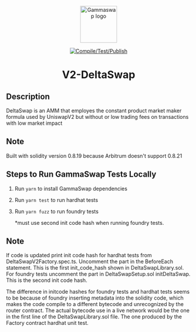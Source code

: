 <p align="center">
    <a href="https://gammaswap.com" target="_blank" rel="noopener noreferrer">
        <img width="100" src="https://app.gammaswap.com/logo.svg" alt="Gammaswap logo">
    </a>
</p>

<p align="center">
  <a href="https://github.com/gammaswap/v2-deltaswap/actions/workflows/main.yml">
    <img src="https://github.com/gammaswap/v2-deltaswap/actions/workflows/main.yml/badge.svg?branch=main" alt="Compile/Test/Publish">
  </a>
</p>

<h1 align="center">V2-DeltaSwap</h1>

## Description
DeltaSwap is an AMM that employes the constant product market maker formula used by UniswapV2 but without or low trading fees on transactions with low market impact

## Note
Built with solidity version 0.8.19 because Arbitrum doesn't support 0.8.21

## Steps to Run GammaSwap Tests Locally

1. Run `yarn` to install GammaSwap dependencies
2. Run `yarn test` to run hardhat tests
3. Run `yarn fuzz` to run foundry tests 
   
    *must use second init code hash when running foundry tests.

## Note 
If code is updated print init code hash for hardhat tests from DeltaSwapV2Factory.spec.ts. Uncomment the part in the BeforeEach statement. This is the first init_code_hash shown in DeltaSwapLibrary.sol.
For foundry tests uncomment the part in DeltaSwapSetup.sol initDeltaSwap. This is the second init code hash.

The difference in initcode hashes for foundry tests and hardhat tests seems to be because of foundry inserting metadata into the solidity code, which makes the code compile to a different bytecode and unrecognized by the router contract.
The actual bytecode use in a live network would be the one in the first line of the DeltaSwapLibrary.sol file. The one produced by the Factory contract hardhat unit test.
